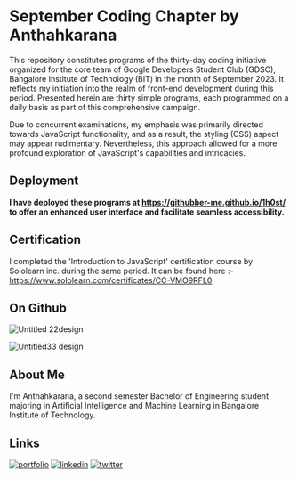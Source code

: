 

# September Coding Chapter by Anthahkarana

This repository constitutes programs of the thirty-day coding initiative organized for the core team of Google Developers Student Club (GDSC), Bangalore Institute of Technology (BIT) in the month of September 2023. It reflects my initiation into the realm of front-end development during this period. Presented herein are thirty simple programs, each programmed on a daily basis as part of this comprehensive campaign.

Due to concurrent examinations, my emphasis was primarily directed towards JavaScript functionality, and as a result, the styling (CSS) aspect may appear rudimentary. Nevertheless, this approach allowed for a more profound exploration of JavaScript's capabilities and intricacies.





## Deployment

**I have deployed these programs at https://githubber-me.github.io/1h0st/  to offer an enhanced user interface and facilitate seamless accessibility.**
## Certification

I completed the 'Introduction to JavaScript' certification course by Sololearn inc. during the same period. It can be found here :- https://www.sololearn.com/certificates/CC-VMO9RFL0
## On Github

![Untitled 22design](https://github.com/githubber-me/day30/assets/100427124/29614ab1-9580-4ca1-b42e-f339081386b7)

![Untitled33 design](https://github.com/githubber-me/day30/assets/100427124/7b5d7159-62e6-4076-9f85-12ca3ca462db)


## About Me
I'm Anthahkarana, a second semester Bachelor of Engineering student majoring in Artificial Intelligence and Machine Learning in Bangalore Institute of Technology.

## Links
[![portfolio](https://img.shields.io/badge/my_portfolio-000?style=for-the-badge&logo=ko-fi&logoColor=white)](https://anthahkarana.live)
[![linkedin](https://img.shields.io/badge/linkedin-0A66C2?style=for-the-badge&logo=linkedin&logoColor=white)](https://www.linkedin.com/in/anthahkarana)
[![twitter](https://img.shields.io/badge/twitter-1DA1F2?style=for-the-badge&logo=twitter&logoColor=white)](https://twitter.com/me_minchu)
